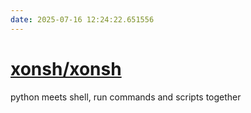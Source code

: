 ```yaml
---
date: 2025-07-16 12:24:22.651556
---
```


# [xonsh/xonsh](https://github.com/xonsh/xonsh)

python meets shell, run commands and scripts together